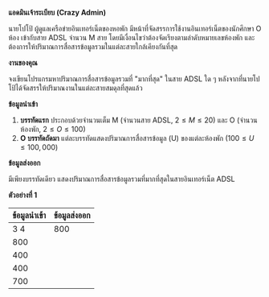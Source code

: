 **แอดมินเจ้าระเบียบ (Crazy Admin)**

นายโปโป้ ผู้ดูแลเครือข่ายอินเทอร์เน็ตของหอพัก มีหน้าที่จัดสรรการใช้งานอินเทอร์เน็ตของนักศึกษา O ห้อง เข้ากับสาย ADSL จำนวน M สาย โดยมีเงื่อนไขว่าต้องจัดเรียงตามลำดับหมายเลขห้องพัก และต้องการให้ปริมาณการสื่อสารข้อมูลรวมในแต่ละสายใกล้เคียงกันที่สุด

**งานของคุณ**

จงเขียนโปรแกรมหาปริมาณการสื่อสารข้อมูลรวมที่ "มากที่สุด" ในสาย ADSL ใด ๆ หลังจากที่นายโปโป้ได้จัดสรรให้ปริมาณงานในแต่ละสายสมดุลที่สุดแล้ว

**ข้อมูลนำเข้า**

1.  **บรรทัดแรก** ประกอบด้วยจำนวนเต็ม M (จำนวนสาย ADSL, $2 \le M \le 20$) และ O (จำนวนห้องพัก, $2 \le O \le 100$)
2.  **O บรรทัดถัดมา** แต่ละบรรทัดแสดงปริมาณการสื่อสารข้อมูล (U) ของแต่ละห้องพัก ($100 \le U \le 100,000$)

**ข้อมูลส่งออก**

มีเพียงบรรทัดเดียว แสดงปริมาณการสื่อสารข้อมูลรวมที่มากที่สุดในสายอินเทอร์เน็ต ADSL

**ตัวอย่างที่ 1**

| ข้อมูลนำเข้า | ข้อมูลส่งออก |
| :--- | :--- |
| 3 4 | 800 |
| 800 | |
| 400 | |
| 400 | |
| 700 | |
